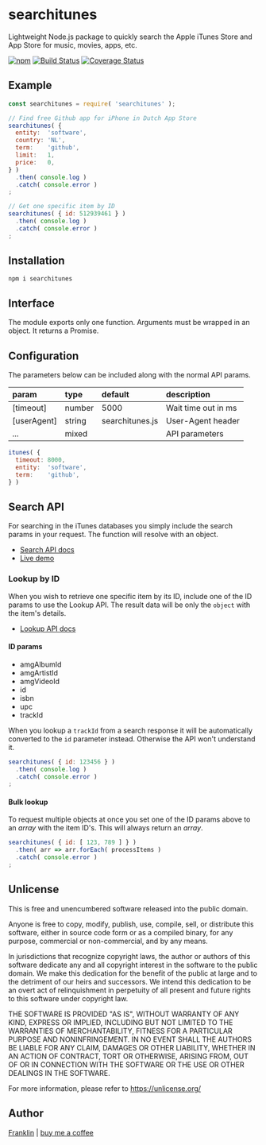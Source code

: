 # searchitunes

Lightweight Node.js package to quickly search the Apple iTunes Store and App Store for music, movies, apps, etc.

[![npm](https://img.shields.io/npm/v/searchitunes.svg?maxAge=3600)](https://github.com/fvdm/nodejs-searchitunes/blob/master/CHANGELOG.md)
[![Build Status](https://github.com/fvdm/nodejs-searchitunes/actions/workflows/node.js.yml/badge.svg?branch=master)](https://github.com/fvdm/nodejs-searchitunes/actions/workflows/node.js.yml)
[![Coverage Status](https://coveralls.io/repos/github/fvdm/nodejs-searchitunes/badge.svg?branch=master)](https://coveralls.io/github/fvdm/nodejs-searchitunes?branch=master)


## Example

```js
const searchitunes = require( 'searchitunes' );

// Find free Github app for iPhone in Dutch App Store
searchitunes( {
  entity:  'software',
  country: 'NL',
  term:    'github',
  limit:   1,
  price:   0,
} )
  .then( console.log )
  .catch( console.error )
;

// Get one specific item by ID
searchitunes( { id: 512939461 } )
  .then( console.log )
  .catch( console.error )
;
```


## Installation

`npm i searchitunes`


## Interface

The module exports only one function.
Arguments must be wrapped in an object.
It returns a Promise.


## Configuration

The parameters below can be included along with the
normal API params.

param       | type   | default         | description
:-----------|:-------|:----------------|:-----------
[timeout]   | number | 5000            | Wait time out in ms
[userAgent] | string | searchitunes.js | User-Agent header
...         | mixed  |                 | API parameters

```js
itunes( {
  timeout: 8000,
  entity:  'software',
  term:    'github',
} )
```


## Search API

For searching in the iTunes databases you simply include
the search params in your request. The function will
resolve with an object.

- [Search API docs](https://developer.apple.com/library/archive/documentation/AudioVideo/Conceptual/iTuneSearchAPI/)
- [Live demo](https://npm.runkit.com/searchitunes)


### Lookup by ID

When you wish to retrieve one specific item by its ID, include one of the ID
params to use the Lookup API. The result data will be only the `object` with
the item's details.

- [Lookup API docs](https://developer.apple.com/library/archive/documentation/AudioVideo/Conceptual/iTuneSearchAPI/LookupExamples.html)


#### ID params

- amgAlbumId
- amgArtistId
- amgVideoId
- id
- isbn
- upc
- trackId

When you lookup a `trackId` from a search response it will be automatically
converted to the `id` parameter instead. Otherwise the API won't understand it.


```js
searchitunes( { id: 123456 } )
  .then( console.log )
  .catch( console.error )
;
```


#### Bulk lookup

To request multiple objects at once you set one of the ID params above to an
_array_ with the item ID's. This will always return an _array_.

```js
searchitunes( { id: [ 123, 789 ] } )
  .then( arr => arr.forEach( processItems )
  .catch( console.error )
;
```


## Unlicense

This is free and unencumbered software released into the public domain.

Anyone is free to copy, modify, publish, use, compile, sell, or
distribute this software, either in source code form or as a compiled
binary, for any purpose, commercial or non-commercial, and by any
means.

In jurisdictions that recognize copyright laws, the author or authors
of this software dedicate any and all copyright interest in the
software to the public domain. We make this dedication for the benefit
of the public at large and to the detriment of our heirs and
successors. We intend this dedication to be an overt act of
relinquishment in perpetuity of all present and future rights to this
software under copyright law.

THE SOFTWARE IS PROVIDED "AS IS", WITHOUT WARRANTY OF ANY KIND,
EXPRESS OR IMPLIED, INCLUDING BUT NOT LIMITED TO THE WARRANTIES OF
MERCHANTABILITY, FITNESS FOR A PARTICULAR PURPOSE AND NONINFRINGEMENT.
IN NO EVENT SHALL THE AUTHORS BE LIABLE FOR ANY CLAIM, DAMAGES OR
OTHER LIABILITY, WHETHER IN AN ACTION OF CONTRACT, TORT OR OTHERWISE,
ARISING FROM, OUT OF OR IN CONNECTION WITH THE SOFTWARE OR THE USE OR
OTHER DEALINGS IN THE SOFTWARE.

For more information, please refer to <https://unlicense.org/>


## Author

[Franklin](https://fvdm.com)
| [buy me a coffee](https://fvdm.com/donating)

